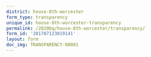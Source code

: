 ```yaml
---
district: house-8th-worcester
form_type: transparency
unique_id: house-8th-worcester-transparency
permalink: /2020bq/house-8th-worcester/transparency/
form_id: '201707123019141'
layout: form
doc_img: TRANSPARENCY-00001
---
```

